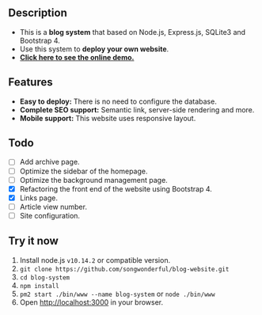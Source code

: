 ## Description
+ This is a **blog system** that based on Node.js, Express.js, SQLite3 and Bootstrap 4.
+ Use this system to **deploy your own website**.
+ [**Click here to see the online demo.**](https://iamazing.cn/)

## Features
+ **Easy to deploy:** There is no need to configure the database.
+ **Complete SEO support:** Semantic link, server-side rendering and more.
+ **Mobile support:** This website uses responsive layout.

## Todo
- [ ] Add archive page.
- [ ] Optimize the sidebar of the homepage.
- [ ] Optimize the background management page.
- [x] Refactoring the front end of the website using Bootstrap 4.
- [x] Links page.
- [ ] Article view number.
- [ ] Site configuration.

## Try it now
1. Install node.js `v10.14.2` or compatible version.
2. `git clone https://github.com/songwonderful/blog-website.git`
3. `cd blog-system`
4. `npm install`
5. `pm2 start ./bin/www --name blog-system` or `node ./bin/www`
6. Open [http://localhost:3000](http://localhost:3000) in your browser.
